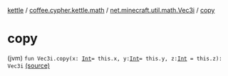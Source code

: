 [kettle](../../index.md) / [coffee.cypher.kettle.math](../index.md) / [net.minecraft.util.math.Vec3i](index.md) / [copy](./copy.md)

# copy

(jvm) `fun Vec3i.copy(x: `[`Int`](https://kotlinlang.org/api/latest/jvm/stdlib/kotlin/-int/index.html)` = this.x, y: `[`Int`](https://kotlinlang.org/api/latest/jvm/stdlib/kotlin/-int/index.html)` = this.y, z: `[`Int`](https://kotlinlang.org/api/latest/jvm/stdlib/kotlin/-int/index.html)` = this.z): Vec3i` [(source)](https://github.com/Cypher121/kettle/blob/master/src/main/kotlin/coffee/cypher/kettle/math/Vectors.kt#L36)